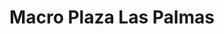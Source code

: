 ---
title: "Macro Plaza Las Palmas"
url: /villa-hidalgo/macro-plaza-las-palmas/
shop: centro comercial
---